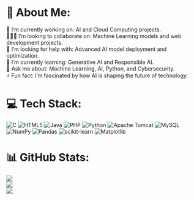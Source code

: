 # 💫 About Me:
🌱 I’m currently working on: AI and Cloud Computing projects.<br>🧑‍🤝‍🧑 I’m looking to collaborate on: Machine Learning models and web development projects.<br>🤝 I’m looking for help with: Advanced AI model deployment and optimization.<br>🌱 I’m currently learning: Generative AI and Responsible AI.<br>💬 Ask me about: Machine Learning, AI, Python, and Cybersecurity.<br>⚡ Fun fact: I’m fascinated by how AI is shaping the future of technology.

# 💻 Tech Stack:
![C](https://img.shields.io/badge/c-%2300599C.svg?style=for-the-badge&logo=c&logoColor=white) ![HTML5](https://img.shields.io/badge/html5-%23E34F26.svg?style=for-the-badge&logo=html5&logoColor=white) ![Java](https://img.shields.io/badge/java-%23ED8B00.svg?style=for-the-badge&logo=openjdk&logoColor=white) ![PHP](https://img.shields.io/badge/php-%23777BB4.svg?style=for-the-badge&logo=php&logoColor=white) ![Python](https://img.shields.io/badge/python-3670A0?style=for-the-badge&logo=python&logoColor=ffdd54) ![Apache Tomcat](https://img.shields.io/badge/apache%20tomcat-%23F8DC75.svg?style=for-the-badge&logo=apache-tomcat&logoColor=black) ![MySQL](https://img.shields.io/badge/mysql-4479A1.svg?style=for-the-badge&logo=mysql&logoColor=white) ![NumPy](https://img.shields.io/badge/numpy-%23013243.svg?style=for-the-badge&logo=numpy&logoColor=white) ![Pandas](https://img.shields.io/badge/pandas-%23150458.svg?style=for-the-badge&logo=pandas&logoColor=white) ![scikit-learn](https://img.shields.io/badge/scikit--learn-%23F7931E.svg?style=for-the-badge&logo=scikit-learn&logoColor=white) ![Matplotlib](https://img.shields.io/badge/Matplotlib-%23ffffff.svg?style=for-the-badge&logo=Matplotlib&logoColor=black)

# 📊 GitHub Stats:
![](https://github-readme-stats.vercel.app/api?username=GudiseMeghana&theme=dark&hide_border=false&include_all_commits=false&count_private=false)<br/>
![](https://github-readme-streak-stats.herokuapp.com/?user=GudiseMeghana&theme=dark&hide_border=false)<br/>
![](https://github-readme-stats.vercel.app/api/top-langs/?username=GudiseMeghana&theme=dark&hide_border=false&include_all_commits=false&count_private=false&layout=compact)


